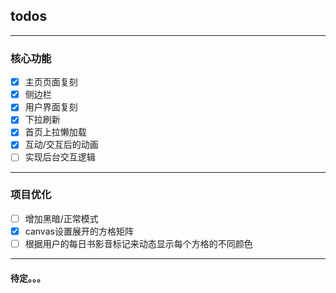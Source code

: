## todos

---

### 核心功能

- [x] 主页页面复刻
- [x] 侧边栏
- [x] 用户界面复刻
- [x] 下拉刷新
- [x] 首页上拉懒加载
- [x] 互动/交互后的动画
- [ ] 实现后台交互逻辑

---

### 项目优化

- [ ] 增加黑暗/正常模式
- [x] canvas设置展开的方格矩阵
- [ ] 根据用户的每日书影音标记来动态显示每个方格的不同颜色

---

#### 待定。。。